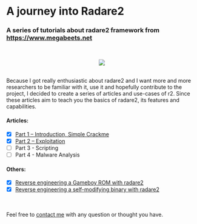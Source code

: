 # A journey into Radare2

### A series of tutorials about radare2 framework from https://www.megabeets.net

<br>
<p align="center">
  <img src="https://i1.wp.com/www.megabeets.net/uploads/r2_part1_1.png"/>
</p>
<br>
Because I got really enthusiastic about radare2 and I want more and more researchers to be familiar with it, use it and hopefully contribute to the project, I decided to create a series of articles and use-cases of r2. Since these articles aim to teach you the basics of radare2, its features and capabilities.

#### Articles:

* [x] [Part 1 – Introduction, Simple Crackme](https://www.megabeets.net/a-journey-into-radare-2-part-1/)
* [x] [Part 2 – Exploitation](https://www.megabeets.net/a-journey-into-radare-2-part-2/)
* [ ] Part 3 - Scripting
* [ ] Part 4 - Malware Analysis

#### Others:

* [x] [Reverse engineering a Gameboy ROM with radare2](https://www.megabeets.net/reverse-engineering-a-gameboy-rom-with-radare2)
* [x] [Reverse engineering a self-modifying binary with radare2](https://www.megabeets.net/reversing-a-self-modifying-binary-with-radare2)

<br><br>
Feel free to [contact me](https://www.megabeets.net/about.html#contact) with any question or thought you have.
